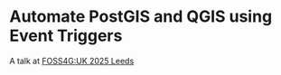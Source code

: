 # Automate PostGIS and QGIS using Event Triggers

A talk at [FOSS4G:UK 2025 Leeds](https://talks.osgeo.org/foss4g-uk-2025/talk/B8EGR7/)
